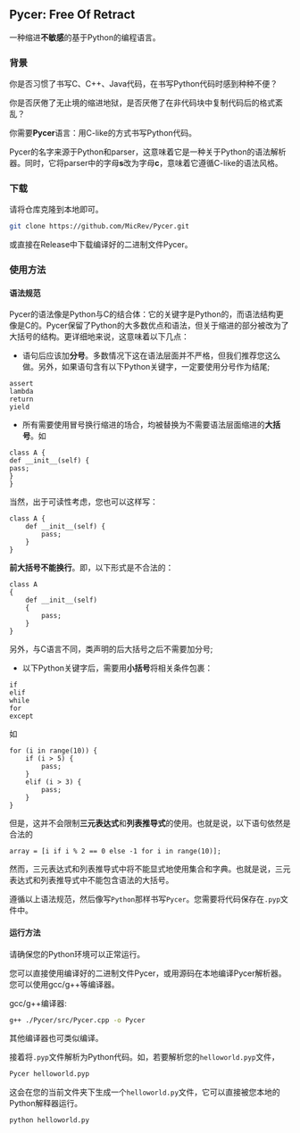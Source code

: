 ## Pycer: Free Of Retract

一种缩进**不敏感**的基于Python的编程语言。

### 背景

你是否习惯了书写C、C++、Java代码，在书写Python代码时感到种种不便？

你是否厌倦了无止境的缩进地狱，是否厌倦了在非代码块中复制代码后的格式紊乱？

你需要**Pycer**语言：用C-like的方式书写Python代码。

Pycer的名字来源于Python和parser，这意味着它是一种关于Python的语法解析器。同时，它将parser中的字母**s**改为字母**c**，意味着它遵循C-like的语法风格。

### 下载

请将仓库克隆到本地即可。

```bash
git clone https://github.com/MicRev/Pycer.git
```

或直接在Release中下载编译好的二进制文件Pycer。

### 使用方法

#### 语法规范

Pycer的语法像是Python与C的结合体：它的关键字是Python的，而语法结构更像是C的。Pycer保留了Python的大多数优点和语法，但关于缩进的部分被改为了大括号的结构。更详细地来说，这意味着以下几点：

- 语句后应该加**分号**。多数情况下这在语法层面并不严格，但我们推荐您这么做。另外，如果语句含有以下Python关键字，一定要使用分号作为结尾;

```
assert
lambda
return
yield
```

- 所有需要使用冒号换行缩进的场合，均被替换为不需要语法层面缩进的**大括号**。如

```
class A {
def __init__(self) {
pass;
}
}
```

当然，出于可读性考虑，您也可以这样写：

```
class A {
    def __init__(self) {
        pass;
    }
}
```

**前大括号不能换行**。即，以下形式是不合法的：

```
class A
{
    def __init__(self)
    {
        pass;
    }
}
```

另外，与C语言不同，类声明的后大括号之后不需要加分号;

- 以下Python关键字后，需要用**小括号**将相关条件包裹：

```
if
elif
while
for
except
```

如

```
for (i in range(10)) {
    if (i > 5) {
        pass;
    }
    elif (i > 3) {
        pass;
    }
}
```

但是，这并不会限制**三元表达式**和**列表推导式**的使用。也就是说，以下语句依然是合法的

```
array = [i if i % 2 == 0 else -1 for i in range(10)];
```

然而，三元表达式和列表推导式中将不能显式地使用集合和字典。也就是说，三元表达式和列表推导式中不能包含语法的大括号。

遵循以上语法规范，然后像写`Python`那样书写`Pycer`。您需要将代码保存在`.pyp`文件中。

#### 运行方法

请确保您的Python环境可以正常运行。

您可以直接使用编译好的二进制文件Pycer，或用源码在本地编译Pycer解析器。您可以使用gcc/g++等编译器。

gcc/g++编译器:
```bash
g++ ./Pycer/src/Pycer.cpp -o Pycer
```

其他编译器也可类似编译。

接着将`.pyp`文件解析为Python代码。如，若要解析您的`helloworld.pyp`文件，

```bash
Pycer helloworld.pyp
```

这会在您的当前文件夹下生成一个`helloworld.py`文件，它可以直接被您本地的Python解释器运行。

```bash
python helloworld.py
```
